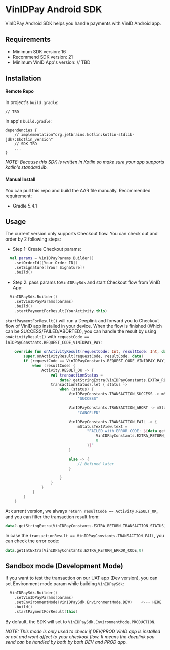 # VinIDPay Android SDK

VinIDPay Android SDK helps you handle payments with VinID Android app.

## Requirements
- Minimum SDK version: 16
- Recommend SDK version: 21
- Minimum VinID App's version: // TBD

## Installation

#### Remote Repo

In project's `build.gradle`:
```
// TBD
```

In app's `build.gradle`:

```
dependencies {
    // implementation"org.jetbrains.kotlin:kotlin-stdlib-jdk7:$kotlin_version"
    // SDK TBD
    ...
}
```

*NOTE: Because this SDK is written in Kotlin so make sure your app supports kotlin's standard lib.*

#### Manual Install

You can pull this repo and build the AAR file manually.
Recommended requirement:
- Gradle 5.4.1

## Usage
The current version only supports Checkout flow. You can check out and order by 2 following steps:

- Step 1: Create Checkout params:

```kotlin
  val params = VinIDPayParams.Builder()
    .setOrderId([Your Order ID])
    .setSignature([Your Signature])
    .build()
```

- Step 2: pass params to`VinIDPaySdk` and start Checkout flow from VinID App:

```kotlin
  VinIDPaySdk.Builder()
    .setVinIDPayParams(params)
    .build()
    .startPaymentForResult(YourActivity.this)
```

`startPaymentForResult()` will run a Deeplink and forward you to Checkout flow of VinID app installed in your device. 
When the flow is finished (Which can be SUCCESS/FAILED/ABORTED), you can handle the result by using `onActivityResult()` with `requestCode == inIDPayConstants.REQUEST_CODE_VINIDPAY_PAY`:

```kotlin
    override fun onActivityResult(requestCode: Int, resultCode: Int, data: Intent?) {
        super.onActivityResult(requestCode, resultCode, data)
        if (requestCode == VinIDPayConstants.REQUEST_CODE_VINIDPAY_PAY) {
            when (resultCode) {
                Activity.RESULT_OK -> {
                    val transactionStatus =
                        data?.getStringExtra(VinIDPayConstants.EXTRA_RETURN_TRANSACTION_STATUS)
                    transactionStatus?.let { status ->
                        when (status) {
                            VinIDPayConstants.TRANSACTION_SUCCESS -> mStatusTextView.text =
                                "SUCCESS"

                            VinIDPayConstants.TRANSACTION_ABORT -> mStatusTextView.text =
                                "CANCELED"

                            VinIDPayConstants.TRANSACTION_FAIL -> {
                                mStatusTextView.text =
                                    "FAILED with ERROR CODE: ${data.getIntExtra(
                                        VinIDPayConstants.EXTRA_RETURN_ERROR_CODE,
                                        0
                                    )}"
                            }

                            else -> {
                                // Defined later
                            }

                        }
                    }
                }
            }
        }
    }
```

At current version, we always `return resultCode == Activity.RESULT_OK`, and you can filter the transaction result from:

```kotlin
data?.getStringExtra(VinIDPayConstants.EXTRA_RETURN_TRANSACTION_STATUS)
```

In case the `transactionResult == VinIDPayConstants.TRANSACTION_FAIL`, you can check the error code:

```kotlin
data.getIntExtra(VinIDPayConstants.EXTRA_RETURN_ERROR_CODE,0)
```

## Sandbox mode (Development Mode)
If you want to test the transaction on our UAT app (Dev version), you can set Environment mode param while building `VinIDPaySdk`:

```kotlin
  VinIDPaySdk.Builder()
    .setVinIDPayParams(params)
    .setEnvironmentMode(VinIDPaySdk.EnvironmentMode.DEV)    <--- HERE
    .build()
    .startPaymentForResult(this)
```

By default, the SDK will set to `VinIDPaySdk.EnvironmentMode.PRODUCTION`.

*NOTE: This mode is only used to check if DEV/PROD VinID app is installed or not and wont affect to your checkout flow. It means the deeplink you send can be handled by both
 by both DEV and PROD app.*
